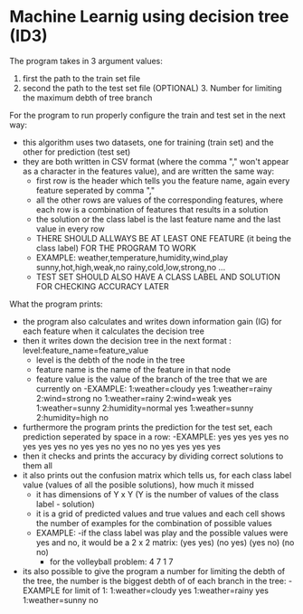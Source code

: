 # Machine Learnig using decision tree (ID3)

The program takes in 3 argument values: 
  1. first the path to the train set file
  2. second the path to the test set file
  (OPTIONAL) 3. Number for limiting the maximum debth of tree branch

For the program to run properly configure the train and test set in the next way:
- this algorithm uses two datasets, one for training (train set) and the other for prediction (test set)
- they are both written in CSV format (where the comma "," won't appear as a character in the features value), and are written the same way:
    - first row is the header which tells you the feature name, again every feature seperated by comma ","
    - all the other rows are values of the corresponding features, where each row is a combination of features that results in a solution
    - the solution or the class label is the last feature name and the last value in every row
    - THERE SHOULD ALLWAYS BE AT LEAST ONE FEATURE (it being the class label) FOR THE PROGRAM TO WORK 
    - EXAMPLE:
    weather,temperature,humidity,wind,play
    sunny,hot,high,weak,no
    rainy,cold,low,strong,no
    ...
    - TEST SET SHOULD ALSO HAVE A CLASS LABEL AND SOLUTION FOR CHECKING ACCURACY LATER
    
What the program prints:

- the program also calculates and writes down information gain (IG) for each feature when it calculates the decision tree
- then it writes down the decision tree in the next format : level:feature_name=feature_value
  - level is the debth of the node in the tree
  - feature name is the name of the feature in that node
  - feature value is the value of the branch of the tree that we are currently on
  -EXAMPLE:
  1:weather=cloudy yes
  1:weather=rainy 2:wind=strong no
  1:weather=rainy 2:wind=weak yes
  1:weather=sunny 2:humidity=normal yes
  1:weather=sunny 2:humidity=high no
- furthermore the program prints the prediction for the test set, each prediction seperated by space in a row:
  -EXAMPLE:
  yes yes yes yes no yes yes yes no yes yes no yes no no yes yes yes yes
- then it checks and prints the accuracy by dividing correct solutions to them all
- it also prints out the confusion matrix which tells us, for each class label value (values of all the posible solutions), how much it missed
  - it has dimensions of Y x Y (Y is the number of values of the class label - solution)
  - it is a grid of predicted values and true values and each cell shows the number of examples for the combination of possible values
  - EXAMPLE:
    -if the class label was play and the possible values were yes and no, it would be a 2 x 2 matrix:
    (yes yes) (no yes)
    (yes no)  (no no)
    - for the volleyball problem:
    4 7
    1 7
- its also possible to give the program a number for limiting the debth of the tree, the number is the biggest debth of of each branch in the tree:
-EXAMPLE for limit of 1:
  1:weather=cloudy yes
  1:weather=rainy yes
  1:weather=sunny no
  
    
